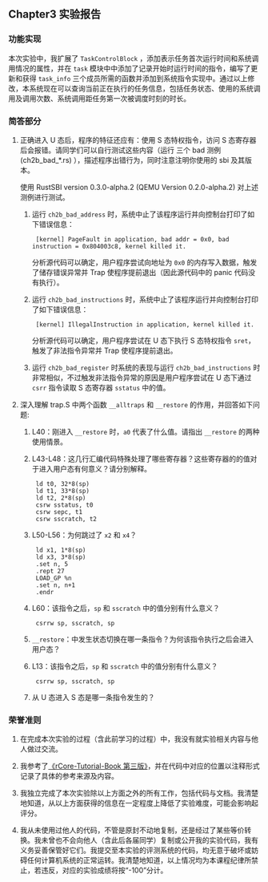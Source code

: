 ## Chapter3 实验报告

### 功能实现

本次实验中，我扩展了 `TaskControlBlock` ，添加表示任务首次运行时间和系统调用情况的属性，并在 `task` 模块中中添加了记录开始时运行时间的指令，编写了更新和获得 `task_info` 三个成员所需的函数并添加到系统指令实现中。通过以上修改，本系统现在可以查询当前正在执行的任务信息，包括任务状态、使用的系统调用及调用次数、系统调用距任务第一次被调度时刻的时长。

### 简答部分

1. 正确进入 U 态后，程序的特征还应有：使用 S 态特权指令，访问 S 态寄存器后会报错。请同学们可以自行测试这些内容（运行 三个 bad 测例 (ch2b_bad_*.rs) ），描述程序出错行为，同时注意注明你使用的 sbi 及其版本。

    使用 RustSBI version 0.3.0-alpha.2 (QEMU Version 0.2.0-alpha.2) 对上述测例进行测试。

    1. 运行 `ch2b_bad_address` 时，系统中止了该程序运行并向控制台打印了如下错误信息：

            [kernel] PageFault in application, bad addr = 0x0, bad instruction = 0x804003c8, kernel killed it.

        分析源代码可以确定，用户程序尝试向地址为 `0x0` 的内存写入数据，触发了储存错误异常并 Trap 使程序提前退出（因此源代码中的 panic 代码没有执行）。

    2. 运行 `ch2b_bad_instructions` 时，系统中止了该程序运行并向控制台打印了如下错误信息：

            [kernel] IllegalInstruction in application, kernel killed it.

        分析源代码可以确定，用户程序尝试在 U 态下执行 S 态特权指令 `sret`，触发了非法指令异常并 Trap 使程序提前退出。

    3. 运行 `ch2b_bad_register` 时系统的表现与运行 `ch2b_bad_instructions` 时非常相似，不过触发非法指令异常的原因是用户程序尝试在 U 态下通过 `csrr` 指令读取 S 态寄存器 `sstatus` 中的值。

2. 深入理解 trap.S 中两个函数 `__alltraps` 和 `__restore` 的作用，并回答如下问题:

    1. L40：刚进入 `__restore` 时，`a0` 代表了什么值。请指出 `__restore` 的两种使用情景。

    2. L43-L48：这几行汇编代码特殊处理了哪些寄存器？这些寄存器的的值对于进入用户态有何意义？请分别解释。

            ld t0, 32*8(sp)
            ld t1, 33*8(sp)
            ld t2, 2*8(sp)
            csrw sstatus, t0
            csrw sepc, t1
            csrw sscratch, t2

    3. L50-L56：为何跳过了 `x2` 和 `x4`？

            ld x1, 1*8(sp)
            ld x3, 3*8(sp)
            .set n, 5
            .rept 27
            LOAD_GP %n
            .set n, n+1
            .endr

    4. L60：该指令之后，`sp` 和 `sscratch` 中的值分别有什么意义？

            csrrw sp, sscratch, sp

    5. `__restore`：中发生状态切换在哪一条指令？为何该指令执行之后会进入用户态？

    6. L13：该指令之后，`sp` 和 `sscratch` 中的值分别有什么意义？

            csrrw sp, sscratch, sp

    7. 从 U 态进入 S 态是哪一条指令发生的？

### 荣誉准则

1. 在完成本次实验的过程（含此前学习的过程）中，我没有就实验相关内容与他人做过交流。

2. 我参考了[《rCore-Tutorial-Book 第三版》](https://rcore-os.cn/rCore-Tutorial-Book-v3/index.html)，并在代码中对应的位置以注释形式记录了具体的参考来源及内容。

3. 我独立完成了本次实验除以上方面之外的所有工作，包括代码与文档。我清楚地知道，从以上方面获得的信息在一定程度上降低了实验难度，可能会影响起评分。

4. 我从未使用过他人的代码，不管是原封不动地复制，还是经过了某些等价转换。我未曾也不会向他人（含此后各届同学）复制或公开我的实验代码，我有义务妥善保管好它们。我提交至本实验的评测系统的代码，均无意于破坏或妨碍任何计算机系统的正常运转。我清楚地知道，以上情况均为本课程纪律所禁止，若违反，对应的实验成绩将按“-100”分计。